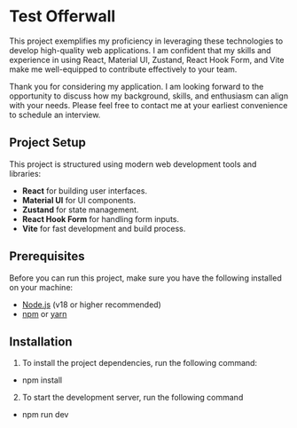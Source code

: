 
# Test Offerwall

This project exemplifies my proficiency in leveraging these technologies to develop high-quality web applications. I am confident that my skills and experience in using React, Material UI, Zustand, React Hook Form, and Vite make me well-equipped to contribute effectively to your team.

Thank you for considering my application. I am looking forward to the opportunity to discuss how my background, skills, and enthusiasm can align with your needs. Please feel free to contact me at your earliest convenience to schedule an interview.

## Project Setup

This project is structured using modern web development tools and libraries:

- **React** for building user interfaces.
- **Material UI** for UI components.
- **Zustand** for state management.
- **React Hook Form** for handling form inputs.
- **Vite** for fast development and build process.

## Prerequisites

Before you can run this project, make sure you have the following installed on your machine:

- [Node.js](https://nodejs.org/) (v18 or higher recommended)
- [npm](https://www.npmjs.com/) or [yarn](https://yarnpkg.com/)

## Installation

1) To install the project dependencies, run the following command:

- npm install

2) To start the development server, run the following command

- npm run dev
